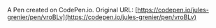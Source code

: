 A Pen created on CodePen.io. Original URL: [https://codepen.io/jules-grenier/pen/vroBLv](https://codepen.io/jules-grenier/pen/vroBLv)